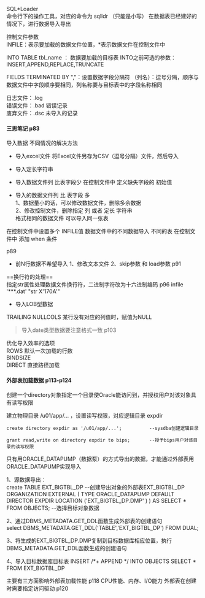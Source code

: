 SQL*Loader  
命令行下的操作工具，对应的命令为  sqlldr        （只能是小写）
在数据表已经建好的情况下，进行数据导入导出

控制文件参数        
INFILE：表示要加载的数据文件位置，*表示数据文件在控制文件中   

INTO TABLE tbl_name ： 数据要加载的目标表
INTO之前可选的参数：INSERT,APPEND,REPLACE,TRUNCATE       

FIELDS TERMINATED BY ","：设置数据字段分隔符
（列名）：逗号分隔，顺序与数据文件中字段顺序要相同，列名称要与目标表中的字段名称相同

日志文件：.log  
错误文件：.bad	 错误记录       
废弃文件：.dsc  未导入的记录        

#### 三思笔记 p83
导入数据 不同情况的解决方法     
- 导入excel文件
将Excel文件另存为CSV（逗号分隔）文件，然后导入
- 导入定长字符串				

- 导入数据文件列 比表字段少
在控制文件中 定义缺失字段的 初始值
- 导入的数据文件列 比 表字段 多     
1、数据量小的话，可以修改数据文件，删除多余数据      
2、修改控制文件，删除指定 列 或者 定长 字符串      
格式相同的数据文件 可以导入同一张表

在控制文件中设置多个 INFILE值
数据文件中的不同数据导入 不同的表
在控制文件中 添加 when 条件		

p89
- 前N行数据不希望导入
1、修改文本文件
2、skip参数	和 load参数				p91

==换行符的处理==    
指定str属性处理数据文件换行符，二进制字符改为十六进制编码      p96
infile   '***.dat'   "str X'170A'"	

- 导入LOB型数据

TRAILING NULLCOLS	某行没有对应的列值时，赋值为NULL
>导入date类型数据要注意格式一致				p103

优化导入效率的选项      
ROWS	默认一次加载的行数      
BINDSIZE        
DIRECT	直接路径加载        

#### 外部表加载数据								p113-p124
创建一个directory对象指定一个目录使Oracle能访问到，并授权用户对该对象具有读写权限

   建立物理目录 /u01/app/... ，设置读写权限，对应逻辑目录  expdir 
   
	create directory expdir as '/u01/app/...';			--sysdba创建逻辑目录
	
	grant read,write on directory expdir to bips;		--授予bips用户对该目录的读写权限
	
只有用ORACLE_DATAPUMP（数据泵）的方式导出的数据，才能通过外部表用ORACLE_DATAPUMP实现导入      

1、源数据导出：     
create TABLE EXT_BIGTBL_DP   	--创建导出对象的外部表EXT_BIGTBL_DP
ORGANIZATION  EXTERNAL 
(
TYPE    ORACLE_DATAPUMP
DEFAULT  DIRECTOR  EXPDIR
LOCATION ('EXT_BIGTBL_DP.DMP' )
)
AS SELECT * FROM OBJECTS;	        	--选择目标对象数据      

2、通过DBMS_METADATA.GET_DDL函数生成外部表的创建语句        
select DBMS_METADATA.GET_DDL('TABLE','EXT_BIGTBL_DP') FROM DUAL;

3、将生成的EXT_BIGTBL_DP.DMP复制到目标数据库相应位置，执行DBMS_METADATA.GET_DDL函数生成的创建语句        

4、导入目标数据库目标表
INSERT /*+ APPEND */ INTO OBJECTS SELECT * FROM EXT_BIGTBL_DP


主要有三方面影响外部表加载性能					p118
CPU性能、内存、I/O能力
外部表在创建时需要指定访问驱动				p120











